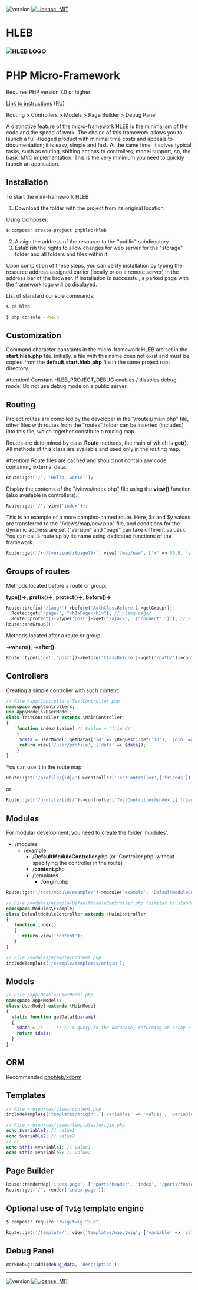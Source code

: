  ![version](https://img.shields.io/badge/version-1.5.15-blue) [![License: MIT](https://img.shields.io/badge/License-MIT-darkgreen.svg)](https://opensource.org/licenses/MIT)
# HLEB
### ![HLEB LOGO](https://raw.githubusercontent.com/phphleb/hleb/f95d0092692c082c1b2b0d96c75dcaf68600b73b/public/images/logo.png)
# PHP Micro-Framework

Requires PHP version 7.0 or higher.

[Link to instructions](https://phphleb.ru/ru/v1/) (RU)

Routing > Controllers > Models > Page Builder > Debug Panel

A distinctive feature of the micro-framework HLEB is the minimalism of the code and the speed of work. The choice of this framework allows you to launch a full-fledged product with minimal time costs and appeals to documentation; it is easy, simple and fast.
At the same time, it solves typical tasks, such as routing, shifting actions to controllers, model support, so, the basic MVC implementation. This is the very minimum you need to quickly launch an application. 

Installation
-----------------------------------
To start the mini-framework HLEB 
1. Download the folder with the project from its original location.

Using Composer:
```bash
$ composer create-project phphleb/hleb
```
2. Assign the address of the resource to the "public" subdirectory.
3. Establish the rights to allow changes for web server for the "storage" folder and all folders and files within it.

Upon completion of these steps, you can verify installation by typing the resource address assigned earlier (locally or on a remote server) in the address bar of the browser. If installation is successful, a parked page with the framework logo will be displayed.

List of standard console commands:
```bash
$ cd hleb
```
```bash
$ php console --help
```

Customization
-----------------------------------
Command character constants in the micro-framework HLEB are set in the **start.hleb.php** file. Initially, a file with this name does not exist and must be copied from the **default.start.hleb.php** file in the same project root directory.

Attention! Constant HLEB_PROJECT_DEBUG enables / disables debug mode. Do not use debug mode on a public server.


Routing
-----------------------------------
Project routes are compiled by the developer in the "/routes/main.php" file, other files with routes from the "routes" folder can be inserted (included) into this file, which together constitute a routing map.

Routes are determined by class **Route** methods, the main of which is **get()**. All methods of this class are available and used only in the routing map.

Attention! Route files are cached and should not contain any code containing external data.

```php
Route::get('/', 'Hello, world!');
```

Display the contents of the "/views/index.php" file using the **view()** function (also available in controllers).
```php
Route::get('/', view('index'));
```

This is an example of a more complex-named route. Here, $x and $y values are transferred to the "/views/map/new.php" file, and conditions for the dynamic address are set ("version" and "page" can take different values). You can call a route up by its name using dedicated functions of the framework.
```php
Route::get('/ru/{version}/{page?}/', view('/map/new', ['x' => 59.9, 'y' => 30.3]))->where(['version' => '[a-z0-9]+', 'page' => '[a-z]+'])->name('RouteName'); // /ru/.../.../ or /ru/.../

```


Groups of routes
-----------------------------------

Methods located before a route or group:

**type()->**, **prefix()->**, **protect()->**, **before()->**

```php
Route::prefix('/lang/')->before('AuthClassBefore')->getGroup();
  Route::get('/page/', "<h1>Page</h1>"); // /lang/page/
  Route::protect()->type('post')->get('/ajax/', '{"connect":1}'); // /lang/ajax/
Route::endGroup();
```
Methods located after a route or group:

**->where()**, **->after()**

```php
Route::type(['get','post'])->before('ClassBefore')->get('/path/')->controller('ClassController')->after('ClassAfter');

```

Controllers
-----------------------------------
Creating a simple controller with such content:
```php
// File /app/Controllers/TestController.php
namespace App\Controllers;
use App\Models\UserModel;
class TestController extends \MainController
{
    function index($value) // $value = 'friends'
    {
     $data = UserModel::getData(['id' => \Request::get('id'), 'join' => $value]);
     return view('/user/profile', ['data' => $data]);
    }
}
```
You can use it in the route map:

```php
Route::get('/profile/{id}/')->controller('TestController',['friends'])->where(['id' => '[0-9]+']);
```  
or

```php
Route::get('/profile/{id}/')->controller('TestController@index',['friends'])->where(['id' => '[0-9]+']);
``` 

Modules
-----------------------------------
For modular development, you need to create the folder 'modules'.

+ /modules
  + /example    
    + /**DefaultModuleController**.php (or 'Controller.php' without specifying the controller in the route)
    + /**content**.php
    + /templates
       + /**origin**.php
```php
Route::get('/test/module/example/')->module('example', 'DefaultModuleController');
``` 

```php
// File /modules/example/DefaultModuleController.php (similar to standard controller)
namespace Modules\Example;
class DefaultModuleController extends \MainController
{
   function index()
   {
      return view('content');
   }
}
```
```php
// File /modules/example/content.php
includeTemplate('/example/templates/origin');

```

Models
-----------------------------------
 ```php
// File /app/Models/UserModel.php
namespace App\Models;
class UserModel extends \MainModel
{
   static function getData($params)
   {
     $data = /* ... */ // A query to the database, returning an array of user data.
     return $data;
   }
}
```

ORM
-----------------------------------
Recommended [phphleb/xdorm](https://github.com/phphleb/xdorm)

Templates
-----------------------------------
```php
// File /resources/views/content.php
includeTemplate('templates/origin', ['variable1' => 'value1', 'variable2' => 'value2']);
```
```php
// File /resources/views/templates/origin.php
echo $variable1; // value1
echo $variable2; // value2
// or
echo $this->variable1; // value1
echo $this->variable2; // value2
```


Page Builder
-----------------------------------
```php
Route::renderMap('index page', ['/parts/header', 'index', '/parts/footer']);
Route::get('/', render('index page'));
```

Optional use of `Twig` template engine
-----------------------------------
```bash
$ composer require "twig/twig:^3.0"
```

```php
Route::get('/template/', view('templates/map.twig', ['variable' => 'value']));
```

Debug Panel
-----------------------------------
```php
WorkDebug::add($debug_data, 'description');
```


-----------------------------------


 ![version](https://img.shields.io/badge/version-1.5.15-blue) [![License: MIT](https://img.shields.io/badge/License-MIT-darkgreen.svg)](https://github.com/phphleb/hleb/blob/master/LICENSE)